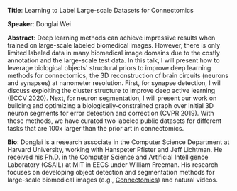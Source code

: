 
**Title**: Learning to Label Large-scale Datasets for Connectomics

**Speaker**: Donglai Wei

**Abstract**: Deep learning methods can achieve impressive results when trained on large-scale labeled biomedical images. However, there is only limited labeled data in many biomedical image domains due to the costly annotation and the large-scale test data. In this talk, I will present how to leverage biological objects' structural priors to improve deep learning methods for connectomics, the 3D reconstruction of brain circuits (neurons and synapses) at nanometer resolution. First, for synapse detection, I will discuss exploiting the cluster structure to improve deep active learning (ECCV 2020). Next, for neuron segmentation, I will present our work on building and optimizing a biologically-constrained graph over initial 3D neuron segments for error detection and correction (CVPR 2019). With these methods, we have curated two labeled public datasets for different tasks that are 100x larger than the prior art in connectomics.

**Bio**: Donglai is a research associate in the Computer Science Department at Harvard University, working with Hanspeter Pfister and Jeff Lichtman. He received his Ph.D. in the Computer Science and Artificial Intelligence Laboratory (CSAIL) at MIT in EECS under William Freeman. His research focuses on developing object detection and segmentation methods for large-scale biomedical images (e.g., [Connectomics](https://en.wikipedia.org/wiki/Connectomics)) and natural videos.
